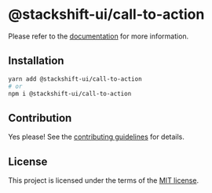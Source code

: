 # @stackshift-ui/call-to-action



Please refer to the [documentation](https://stackshift-ui.webriq.com/docs/components/call-to-action) for more information.

## Installation

```sh
yarn add @stackshift-ui/call-to-action
# or
npm i @stackshift-ui/call-to-action
```

## Contribution

Yes please! See the
[contributing guidelines](https://github.com/stackshift-ui/components/master/CONTRIBUTING.md)
for details.

## License

This project is licensed under the terms of the
[MIT license](https://github.com/stackshift-ui/components/master/LICENSE).
